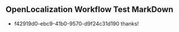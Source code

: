 ## OpenLocalization Workflow Test MarkDown
* f42919d0-ebc9-41b0-9570-d9f24c31d190 thanks!

<!--HONumber=Jul16_HO2-->


